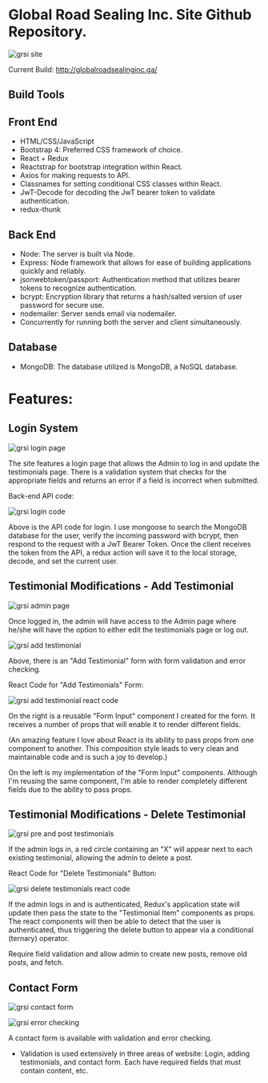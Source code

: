 # Global Road Sealing Inc. Site Github Repository.

![grsi site](https://user-images.githubusercontent.com/37781362/46183388-8c97d600-c285-11e8-8018-89a3b90f986b.png)

Current Build: http://globalroadsealinginc.ga/

## Build Tools

## Front End

- HTML/CSS/JavaScript
- Bootstrap 4: Preferred CSS framework of choice.
- React + Redux
- Reactstrap for bootstrap integration within React.
- Axios for making requests to API.
- Classnames for setting conditional CSS classes within React.
- JwT-Decode for decoding the JwT bearer token to validate authentication.
- redux-thunk

## Back End

- Node: The server is built via Node.
- Express: Node framework that allows for ease of building applications quickly and reliably.
- jsonwebtoken/passport: Authentication method that utilizes bearer tokens to recognize authentication.
- bcrypt: Encryption library that returns a hash/salted version of user password for secure use.
- nodemailer: Server sends email via nodemailer.
- Concurrently for running both the server and client simultaneously.

## Database

- MongoDB: The database utilized is MongoDB, a NoSQL database.

# Features:

## Login System

![grsi login page](https://user-images.githubusercontent.com/37781362/46186321-cae7c200-c292-11e8-98ec-d83047802456.PNG)

The site features a login page that allows the Admin to log in and update the testimonials page. There is a validation system that checks for the appropriate fields and returns an error if a field is incorrect when submitted.

Back-end API code:

![grsi login code](https://user-images.githubusercontent.com/37781362/46186539-0d5dce80-c294-11e8-8c08-d247da963281.PNG)

Above is the API code for login. I use mongoose to search the MongoDB database for the user, verify the incoming password with bcrypt, then respond to the request with a JwT Bearer Token. Once the client receives the token from the API, a redux action will save it to the local storage, decode, and set the current user.

## Testimonial Modifications - Add Testimonial

![grsi admin page](https://user-images.githubusercontent.com/37781362/46187069-a7267b00-c296-11e8-8816-ca7e25ce82fd.PNG)

Once logged in, the admin will have access to the Admin page where he/she will have the option to either edit the testimonials page or log out.

![grsi add testimonial](https://user-images.githubusercontent.com/37781362/46189384-389bea00-c2a3-11e8-9dd6-9e5b508c0a57.PNG)

Above, there is an "Add Testimonial" form with form validation and error checking.

React Code for "Add Testimonials" Form:

![grsi add testimonial react code](https://user-images.githubusercontent.com/37781362/46189402-51a49b00-c2a3-11e8-8997-142b5a41ab11.png)

On the right is a reusable "Form Input" component I created for the form. It receives a number of props that will enable it to render different fields.

(An amazing feature I love about React is its ability to pass props from one component to another. This composition style leads to very clean and maintainable code and is such a joy to develop.)

On the left is my implementation of the "Form Input" components. Although I'm reusing the same component, I'm able to render completely different fields due to the ability to pass props.

## Testimonial Modifications - Delete Testimonial

![grsi pre and post testimonials](https://user-images.githubusercontent.com/37781362/46190069-d3e28e80-c2a6-11e8-98b3-ad08c3997f65.png)

If the admin logs in, a red circle containing an "X" will appear next to each existing testimonial, allowing the admin to delete a post.

React Code for "Delete Testimonials" Button:

![grsi delete testimonials react code](https://user-images.githubusercontent.com/37781362/46190742-9e8b7000-c2a9-11e8-97c0-34ed70d19aed.PNG)

If the admin logs in and is authenticated, Redux's application state will update then pass the state to the "Testimonial Item" components as props. The react components will then be able to detect that the user is authenticated, thus triggering the delete button to appear via a conditional (ternary) operator.

Require field validation and allow admin to create new posts, remove old posts, and fetch.

## Contact Form

![grsi contact form](https://user-images.githubusercontent.com/37781362/46192223-2c1d8e80-c2af-11e8-9873-22f2d1ba8e93.PNG)

![grsi error checking](https://user-images.githubusercontent.com/37781362/46241389-b1677880-c36d-11e8-89de-3f8e06345ebe.PNG)

A contact form is available with validation and error checking.

- Validation is used extensively in three areas of website: Login, adding testimonials, and contact form. Each have required fields that must contain content, etc.
